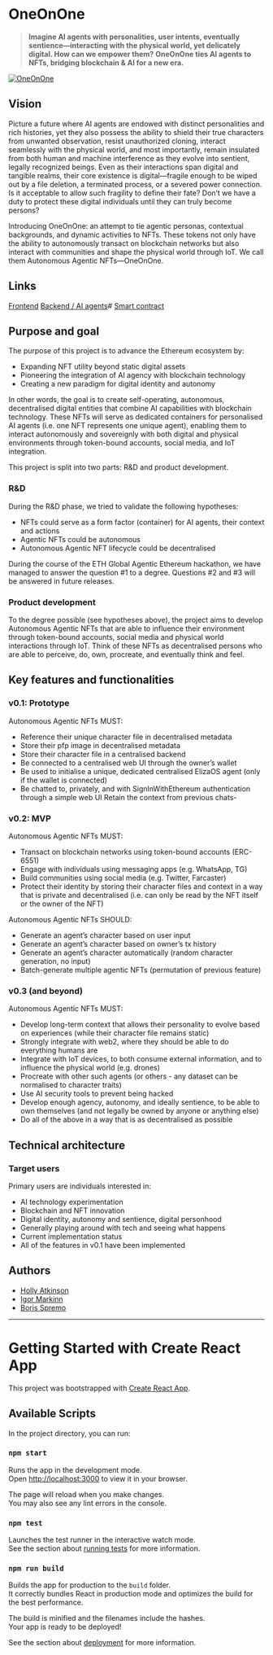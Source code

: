 
# OneOnOne

> **Imagine AI agents with personalities, user intents, eventually sentience—interacting with the physical world, yet delicately digital. How can we empower them? OneOnOne ties AI agents to NFTs, bridging blockchain & AI for a new era.**

[![OneOnOne](https://github.com/atkinsonholly/one-on-one-client/blob/main/public/OneOnOneWelcome.png)](https://github.com/atkinsonholly/one-on-one-client/blob/main/public/OneOnOneWelcome.png)

## Vision

Picture a future where AI agents are endowed with distinct personalities and rich histories, yet they also possess the ability to shield their true characters from unwanted observation, resist unauthorized cloning, interact seamlessly with the physical world, and most importantly, remain insulated from both human and machine interference as they evolve into sentient, legally recognized beings.
Even as their interactions span digital and tangible realms, their core existence is digital—fragile enough to be wiped out by a file deletion, a terminated process, or a severed power connection. Is it acceptable to allow such fragility to define their fate? Don’t we have a duty to protect these digital individuals until they can truly become persons?

Introducing OneOnOne: an attempt to tie agentic personas, contextual backgrounds, and dynamic activities to NFTs. These tokens not only have the ability to autonomously transact on blockchain networks but also interact with communities and shape the physical world through IoT. We call them Autonomous Agentic NFTs—OneOnOne.

## Links

[Frontend](https://github.com/atkinsonholly/one-on-one-client)
[Backend / AI agents](https://github.com/markin-io/eliza)#
[Smart contract](https://github.com/atkinsonholly/one-on-one-contracts)

## Purpose and goal

The purpose of this project is to advance the Ethereum ecosystem by:

- Expanding NFT utility beyond static digital assets
- Pioneering the integration of AI agency with blockchain technology
- Creating a new paradigm for digital identity and autonomy

In other words, the goal is to create self-operating, autonomous, decentralised digital entities that combine AI capabilities with blockchain technology. These NFTs will serve as dedicated containers for personalised AI agents (i.e. one NFT represents one unique agent), enabling them to interact autonomously and sovereignly with both digital and physical environments through token-bound accounts, social media, and IoT integration.

This project is split into two parts: R&D and product development.

### R&D

During the R&D phase, we tried to validate the following hypotheses:

- NFTs could serve as a form factor (container) for AI agents, their context and actions
- Agentic NFTs could be autonomous
- Autonomous Agentic NFT lifecycle could be decentralised

During the course of the ETH Global Agentic Ethereum hackathon, we have managed to answer the question #1 to a degree. Questions #2 and #3 will be answered in future releases.

### Product development

To the degree possible (see hypotheses above), the project aims to develop Autonomous Agentic NFTs that are able to influence their environment through token-bound accounts, social media and physical world interactions through IoT. Think of these NFTs as decentralised persons who are able to perceive, do, own, procreate, and eventually think and feel.

## Key features and functionalities

### v0.1: Prototype

Autonomous Agentic NFTs MUST:

- Reference their unique character file in decentralised metadata
- Store their pfp image in decentralised metadata
- Store their character file in a centralised backend
- Be connected to a centralised web UI through the owner’s wallet
- Be used to initialise a unique, dedicated centralised ElizaOS agent (only if the wallet is connected)
- Be chatted to, privately, and with SignInWithEthereum authentication through a simple web UI
Retain the context from previous chats- 

### v0.2: MVP

Autonomous Agentic NFTs MUST:

- Transact on blockchain networks using token-bound accounts (ERC-6551) 
- Engage with individuals using messaging apps (e.g. WhatsApp, TG)
- Build communities using social media (e.g. Twitter, Farcaster)
- Protect their identity by storing their character files and context in a way that is private and decentralised (i.e. can only be read by the NFT itself or the owner of the NFT)

Autonomous Agentic NFTs SHOULD:

- Generate an agent’s character based on user input
- Generate an agent’s character based on owner’s tx history
- Generate an agent’s character automatically (random character generation, no input)
- Batch-generate multiple agentic NFTs (permutation of previous feature)

### v0.3 (and beyond)

Autonomous Agentic NFTs MUST:

- Develop long-term context that allows their personality to evolve based on experiences (while their character file remains static)
- Strongly integrate with web2, where they should be able to do everything humans are
- Integrate with IoT devices, to both consume external information, and to influence the physical world (e.g. drones)
- Procreate with other such agents (or others - any dataset can be normalised to character traits)
- Use AI security tools to prevent being hacked
- Develop enough agency, autonomy, and ideally sentience, to be able to own themselves (and not legally be owned by anyone or anything else)
- Do all of the above in a way that is as decentralised as possible

## Technical architecture

### Target users

Primary users are individuals interested in:

- AI technology experimentation
- Blockchain and NFT innovation
- Digital identity, autonomy and sentience, digital personhood  
- Generally playing around with tech and seeing what happens
- Current implementation status
- All of the features in v0.1 have been implemented

## Authors

- [Holly Atkinson](https://github.com/atkinsonholly)
- [Igor Markinn](https://github.com/markin-io)
- [Boris Spremo](https://github.com/bspremo)

---------------------------------------

# Getting Started with Create React App

This project was bootstrapped with [Create React App](https://github.com/facebook/create-react-app).

## Available Scripts

In the project directory, you can run:

### `npm start`

Runs the app in the development mode.\
Open [http://localhost:3000](http://localhost:3000) to view it in your browser.

The page will reload when you make changes.\
You may also see any lint errors in the console.

### `npm test`

Launches the test runner in the interactive watch mode.\
See the section about [running tests](https://facebook.github.io/create-react-app/docs/running-tests) for more information.

### `npm run build`

Builds the app for production to the `build` folder.\
It correctly bundles React in production mode and optimizes the build for the best performance.

The build is minified and the filenames include the hashes.\
Your app is ready to be deployed!

See the section about [deployment](https://facebook.github.io/create-react-app/docs/deployment) for more information.

